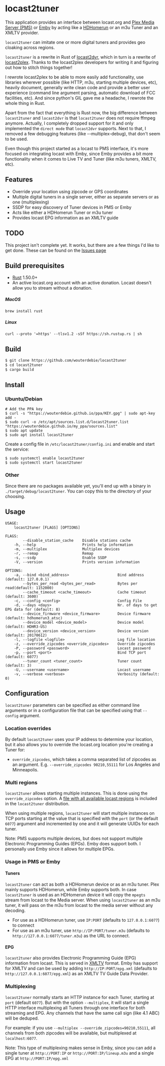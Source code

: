# locast2tuner

This application provides an interface between locast.org and [Plex Media Server (PMS)](https://plex.tv) or [Emby](https://emby.media) by acting like a [HDHomerun](https://www.silicondust.com/) or an m3u Tuner and an XMLTV provider.

`locast2tuner` can imitate one or more digital tuners and provides geo cloaking across regions.

`locast2tuner` is a rewrite in Rust of [locast2dvr](https://github.com/wouterdebie/locast2dvr), which in turn is a rewrite of [locast2plex](https://github.com/tgorgdotcom/locast2plex). Thanks to the locast2plex developers for writing it and figuring out how to stitch things together!

I rewrote locast2plex to be able to more easily add functionality, use libraries wherever possible (like HTTP, m3u, starting multiple devices, etc), heavily document, generally write clean code and provide a better user experience (command line argument parsing, automatic download of FCC facilities, etc). And since python's GIL gave me a headache, I rewrote the whole thing in Rust.

Apart from the fact that everything is Rust now, the big difference between `locast2tuner` and `locast2dvr` is that `locast2tuner` does not require ffmpeg anymore. Actually, I completely dropped support for it and only implemented the `direct mode` that `locast2dvr` supports. Next to that, I removed a few debugging features (like --multiplex-debug), that don't seem to be used.

Even though this project started as a locast to PMS interface, it's more focused on integrating locast with Emby, since Emby provides a bit more functionality when it comes to Live TV and Tuner (like m3u tuners, XMLTV, etc).

## Features
- Override your location using zipcode or GPS coordinates
- Multiple digital tuners in a single server, either as separate servers or as one (multiplexing)
- SSDP for easy discovery of Tuner devices in PMS or Emby
- Acts like either a HDHomerun Tuner or m3u tuner
- Provides locast EPG information as an XMLTV guide

## TODO
This project isn't complete yet. It works, but there are a few things I'd like to get done. These can be found on the [Issues page](https://github.com/wouterdebie/locast2tuner/issues)

## Build prerequisites
- [Rust](https://www.rust-lang.org/) 1.50.0+
- An active locast.org account with an active donation. Locast doesn't allow you to stream without a donation.
##### MacOS
```
brew install rust
```

##### Linux
```
curl --proto '=https' --tlsv1.2 -sSf https://sh.rustup.rs | sh
```

## Build
```sh
$ git clone https://github.com/wouterdebie/locast2tuner
$ cd locast2tuner
$ cargo build
```

## Install

### Ubuntu/Debian
```
# Add the PPA key
$ curl -s "https://wouterdebie.github.io/ppa/KEY.gpg" | sudo apt-key add -
$ sudo curl -o /etc/apt/sources.list.d/locast2tuner.list "https://wouterdebie.github.io/my_ppa/sources.list"
$ sudo apt update
$ sudo apt install locast2tuner
```

Create a config file in `/etc/locast2tuner/config.ini` and enable and start the service:

```
$ sudo systemctl enable locast2tuner
$ sudo systemctl start locast2tuner
```


### Other

Since there are no packages available yet, you'll end up with a binary in `./target/debug/locast2tuner`. You can copy this to the directory of your choosing.


## Usage
```
USAGE:
    locast2tuner [FLAGS] [OPTIONS]

FLAGS:
        --disable_station_cache    Disable stations cache
    -h, --help                     Prints help information
    -m, --multiplex                Multiplex devices
    -r, --remap                    Remap
    -s, --ssdp                     Enable SSDP
    -V, --version                  Prints version information

OPTIONS:
    -a, --bind <bind_address>                      Bind address (default: 127.0.0.1)
        --bytes_per_read <bytes_per_read>          Bytes per read(default: 1152000)
        --cache_timeout <cache_timeout>            Cache timeout (default: 3600)
    -c, --config <config>                          Config File
    -d, --days <days>                              Nr. of days to get EPG data for (default: 8)
        --device_firmware <device_firmware>        Device firmware (default: hdhomerun3_atsc)
        --device_model <device_model>              Device model (default: HDHR3-US)
        --device_version <device_version>          Device version (default: 20170612)
    -l, --logfile <logfile>                        Log file location
    -z, --override_zipcodes <override_zipcodes>    Override zipcodes
    -P, --password <password>                      Locast password
    -p, --port <port>                              Bind TCP port (default: 6077)
        --tuner_count <tuner_count>                Tuner count (default: 3)
    -U, --username <username>                      Locast username
    -v, --verbose <verbose>                        Verbosity (default: 0)
```

## Configuration
`locast2tuner` parameters can be specified as either command line arguments or in a configuration file that can be specified using that `--config` argument.

### Location overrides

By default `locast2tuner` uses your IP address to determine your location, but it also allows you to override the locast.org location you're creating a Tuner for:

- `override_zipcodes`, which takes a comma separated list of zipcodes as an argument. E.g. `--override_zipcodes 90210,55111` for Los Angeles and Minneapolis.

### <a name="multi_region"></a>Multi regions

`locast2tuner` allows starting multiple instances. This is done using the `override_zipcodes` option. A [file with all available locast regions](https://github.com/wouterdebie/locast2tuner/blob/main/regions) is included in the `locast2tuner` distribution.

When using multiple regions, `locast2tuner` will start multiple instances on TCP ports starting at the value that is specified with the `port` (or the default `6077`) argument and incremented by one and it will generate UUIDs for each tuner.

Note: PMS supports multiple devices, but does not support multiple Electronic Programming Guides (EPGs). Emby does support both. I personally use Emby since it allows for multiple EPGs.

### Usage in PMS or Emby

#### Tuners
`locast2tuner` can act as both a HDHomerun device or as an m3u tuner. Plex mainly supports HDHomerun, while Emby supports both. In case `locast2tuner` is used as an HDHomerun device it will copy the `mpegts` stream from locast to the Media server. When using `locast2tuner` as an m3u tuner, it will pass on the m3u from locast to the media server without any decoding.

- For use as a HDHomerun tuner, use `IP:PORT` (defaults to `127.0.0.1:6077`) to connect
- For use as an m3u tuner, use `http://IP:PORT/tuner.m3u` (defaults to `http://127.0.0.1:6077/tuner.m3u`) as the URL to connect.

#### EPG
`locast2tuner` also provides Electronic Programming Guide (EPG) information from locast. This is served in [XMLTV](http://wiki.xmltv.org/) format. Emby has support for XMLTV and can be used by adding `http://IP:PORT/epg.xml`  (defaults to `http://127.0.0.1:6077/epg.xml`) as an XMLTV TV Guide Data Provider.

### Multiplexing

`locast2tuner` normally starts an HTTP instance for each Tuner, starting at `port` (default `6077`). But with the option `--multiplex`, it will start a single HTTP interface multiplexing all Tuners through one interface for both streaming and EPG. Any channels that have the same call sign (like 4.1 ABC) will be deduped.

For example: if you use `--multiplex --override_zipcodes=90210,55111`, all channels from both zipcodes will be available, but multiplexed at `localhost:6077`.

Note: This type of multiplexing makes sense in Emby, since you can add a single tuner at `http://PORT:IP` or `http://PORT:IP/lineup.m3u` and a single EPG at `http://PORT:IP/epg.xml`


